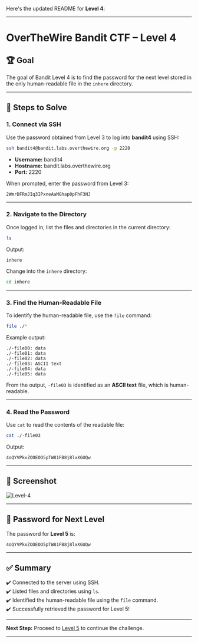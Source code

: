 Here's the updated README for **Level 4**:

---

# OverTheWire Bandit CTF – Level 4

## 🏆 **Goal**  
The goal of Bandit Level 4 is to find the password for the next level stored in the only human-readable file in the `inhere` directory.

---

## 🚀 **Steps to Solve**

### 1. **Connect via SSH**  
Use the password obtained from Level 3 to log into **bandit4** using SSH:

```bash
ssh bandit4@bandit.labs.overthewire.org -p 2220
```

- **Username:** bandit4  
- **Hostname:** bandit.labs.overthewire.org  
- **Port:** 2220  

When prompted, enter the password from Level 3:

```
2WmrDFRmJIq3IPxneAaMGhap0pFhF3NJ
```

---

### 2. **Navigate to the Directory**  
Once logged in, list the files and directories in the current directory:

```bash
ls
```

Output:
```
inhere
```

Change into the `inhere` directory:

```bash
cd inhere
```

---

### 3. **Find the Human-Readable File**  
To identify the human-readable file, use the `file` command:

```bash
file ./*
```

Example output:
```
./-file00: data
./-file01: data
./-file02: data
./-file03: ASCII text
./-file04: data
./-file05: data
```

From the output, `-file03` is identified as an **ASCII text** file, which is human-readable.

---

### 4. **Read the Password**  
Use `cat` to read the contents of the readable file:

```bash
cat ./-file03
```

Output:
```
4oQYVPkxZOOEOO5pTW81FB8j8lxXGUQw
```

---

## 📸 **Screenshot**  
![Level-4](https://github.com/user-attachments/assets/46932761-dee6-44ac-83cd-6a173acf2e4e)


---

## 🔑 **Password for Next Level**  
The password for **Level 5** is:

```
4oQYVPkxZOOEOO5pTW81FB8j8lxXGUQw
```

---

## ✅ **Summary**  
✔️ Connected to the server using SSH.  
✔️ Listed files and directories using `ls`.  
✔️ Identified the human-readable file using the `file` command.  
✔️ Successfully retrieved the password for Level 5!  

---

**Next Step:** Proceed to [Level 5](https://overthewire.org/wargames/bandit/bandit5.html) to continue the challenge.  

---

